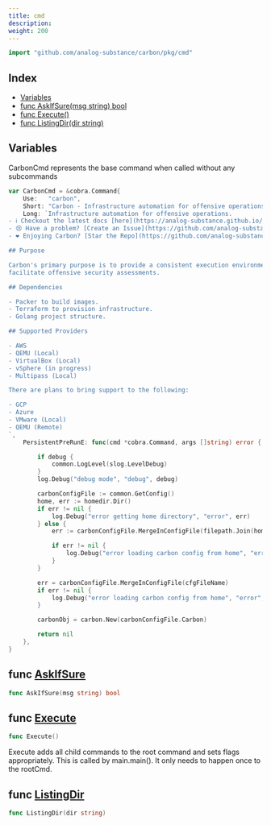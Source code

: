 ```yaml
---
title: cmd
description: 
weight: 200
---
```



```go
import "github.com/analog-substance/carbon/pkg/cmd"
```

## Index

- [Variables](<#variables>)
- [func AskIfSure\(msg string\) bool](<#AskIfSure>)
- [func Execute\(\)](<#Execute>)
- [func ListingDir\(dir string\)](<#ListingDir>)


## Variables

<a name="CarbonCmd"></a>CarbonCmd represents the base command when called without any subcommands

```go
var CarbonCmd = &cobra.Command{
    Use:   "carbon",
    Short: "Carbon - Infrastructure automation for offensive operations.",
    Long: `Infrastructure automation for offensive operations.
- ℹ️ Checkout the latest docs [here](https://analog-substance.github.io/carbon/)
- 😢 Have a problem? [Create an Issue](https://github.com/analog-substance/carbon/issues/new?title=Something%20is%20broken)
- ❤️ Enjoying Carbon? [Star the Repo](https://github.com/analog-substance/carbon)

## Purpose

Carbon's primary purpose is to provide a consistent execution environment to
facilitate offensive security assessments.

## Dependencies

- Packer to build images.
- Terraform to provision infrastructure.
- Golang project structure.

## Supported Providers

- AWS
- QEMU (Local)
- VirtualBox (Local)
- vSphere (in progress)
- Multipass (Local)

There are plans to bring support to the following:

- GCP
- Azure
- VMware (Local)
- QEMU (Remote)
`,
    PersistentPreRunE: func(cmd *cobra.Command, args []string) error {

        if debug {
            common.LogLevel(slog.LevelDebug)
        }
        log.Debug("debug mode", "debug", debug)

        carbonConfigFile := common.GetConfig()
        home, err := homedir.Dir()
        if err != nil {
            log.Debug("error getting home directory", "error", err)
        } else {
            err := carbonConfigFile.MergeInConfigFile(filepath.Join(home, cfgFileName))

            if err != nil {
                log.Debug("error loading carbon config from home", "error", err)
            }
        }

        err = carbonConfigFile.MergeInConfigFile(cfgFileName)
        if err != nil {
            log.Debug("error loading carbon config from home", "error", err)
        }

        carbonObj = carbon.New(carbonConfigFile.Carbon)

        return nil
    },
}
```

<a name="AskIfSure"></a>
## func [AskIfSure](<https://github.com/analog-substance/carbon/blob/main/pkg/cmd/vm.go#L63>)

```go
func AskIfSure(msg string) bool
```



<a name="Execute"></a>
## func [Execute](<https://github.com/analog-substance/carbon/blob/main/pkg/cmd/carbon.go#L94>)

```go
func Execute()
```

Execute adds all child commands to the root command and sets flags appropriately. This is called by main.main\(\). It only needs to happen once to the rootCmd.

<a name="ListingDir"></a>
## func [ListingDir](<https://github.com/analog-substance/carbon/blob/main/pkg/cmd/dev_fs.go#L25>)

```go
func ListingDir(dir string)
```



